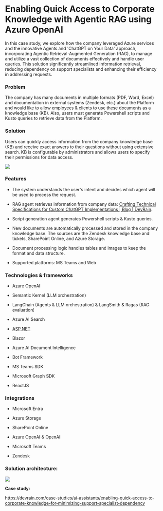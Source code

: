 # Enabling Quick Access to Corporate Knowledge with Agentic RAG using Azure OpenAI  

In this case study, we explore how the company leveraged Azure services and the innovative Agents and 'ChatGPT on Your Data' approach, incorporating Agentic Retrieval-Augmented Generation (RAG), to manage and utilize a vast collection of documents effectively and handle user queries. This solution significantly streamlined information retrieval, reducing dependency on support specialists and enhancing their efficiency in addressing requests. 

### Problem

The company has many documents in multiple formats (PDF, Word, Excel) and documentation in external systems (Zendesk, etc.) about the Platform and would like to allow employees & clients to use these documents as a knowledge base (KB). Also, users must generate Powershell scripts and Kusto queries to retrieve data from the Platform.

  


### Solution

Users can quickly access information from the company knowledge base (KB) and receive exact answers to their questions without using extensive search. KB is configurable by administrators and allows users to specify their permissions for data access.

  


![](https://devrain.blob.core.windows.net/cases/case_image_ff12fd06.png)

  


### Features

* The system understands the user's intent and decides which agent will be used to process the request.


* RAG agent retrieves information from company data: [Crafting Technical Specifications for Custom ChatGPT Implementations | Blog | DevRain](https://devrain.com/blog/crafting-technical-specifications-for-custom-chatgpt-implementations). 


* Script generation agent generates Powershell scripts & Kusto queries.


* New documents are automatically processed and stored in the company knowledge base. The sources are the Zendesk knowledge base and tickets, SharePoint Online, and Azure Storage.


* Document processing logic handles tables and images to keep the format and data structure.


* Supported platforms: MS Teams and Web



  


### Technologies & frameworks

* Azure OpenAI


* Semantic Kernel (LLM orchestration)


* LangChain (Agents & LLM orchestration) & LangSmith & Ragas (RAG evaluation)


* Azure AI Search


* [ASP.NET](http://asp.net/)


* Blazor


* Azure AI Document Intelligence


* Bot Framework


* MS Teams SDK


* Microsoft Graph SDK


* ReactJS



  


### Integrations

* Microsoft Entra


* Azure Storage


* SharePoint Online


* Azure OpenAI & OpenAI


* Microsoft Teams


* Zendesk



  


### Solution architecture:

![](https://devrain.blob.core.windows.net/cases/case_image_0b7f06ed.png)

  


  


**Case study:**

<https://devrain.com/case-studies/ai-assistants/enabling-quick-access-to-corporate-knowledge-for-minimizing-support-specialist-dependency>